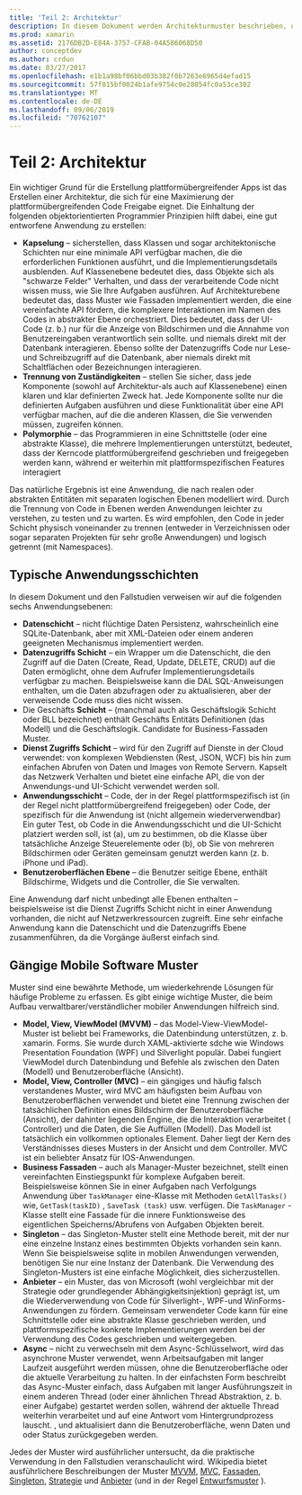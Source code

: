 ```yaml
---
title: 'Teil 2: Architektur'
description: In diesem Dokument werden Architekturmuster beschrieben, die zum entwickeln plattformübergreifender Anwendungen hilfreich sind. Es werden typische Anwendungsebenen (Datenschicht, Datenzugriffs Schicht usw.) und gängige Mobile Software Muster (MVVM, MVC usw.) erläutert.
ms.prod: xamarin
ms.assetid: 2176DB2D-E84A-3757-CFAB-04A586068D50
author: conceptdev
ms.author: crdun
ms.date: 03/27/2017
ms.openlocfilehash: e1b1a98bf06bbd03b382f0b7263e6965d4efad15
ms.sourcegitcommit: 57f815bf0024b1afe9754c0e28054fc0a53ce302
ms.translationtype: MT
ms.contentlocale: de-DE
ms.lasthandoff: 09/06/2019
ms.locfileid: "70762107"
---
```

# <a name="part-2---architecture"></a>Teil 2: Architektur

Ein wichtiger Grund für die Erstellung plattformübergreifender Apps ist das Erstellen einer Architektur, die sich für eine Maximierung der plattformübergreifenden Code Freigabe eignet. Die Einhaltung der folgenden objektorientierten Programmier Prinzipien hilft dabei, eine gut entworfene Anwendung zu erstellen:

- **Kapselung** – sicherstellen, dass Klassen und sogar architektonische Schichten nur eine minimale API verfügbar machen, die die erforderlichen Funktionen ausführt, und die Implementierungsdetails ausblenden. Auf Klassenebene bedeutet dies, dass Objekte sich als "schwarze Felder" Verhalten, und dass der verarbeitende Code nicht wissen muss, wie Sie Ihre Aufgaben ausführen. Auf Architekturebene bedeutet das, dass Muster wie Fassaden implementiert werden, die eine vereinfachte API fördern, die komplexere Interaktionen im Namen des Codes in abstrakter Ebene orchestriert. Dies bedeutet, dass der UI-Code (z. b.) nur für die Anzeige von Bildschirmen und die Annahme von Benutzereingaben verantwortlich sein sollte. und niemals direkt mit der Datenbank interagieren. Ebenso sollte der Datenzugriffs Code nur Lese-und Schreibzugriff auf die Datenbank, aber niemals direkt mit Schaltflächen oder Bezeichnungen interagieren.
- **Trennung von Zuständigkeiten** – stellen Sie sicher, dass jede Komponente (sowohl auf Architektur-als auch auf Klassenebene) einen klaren und klar definierten Zweck hat. Jede Komponente sollte nur die definierten Aufgaben ausführen und diese Funktionalität über eine API verfügbar machen, auf die die anderen Klassen, die Sie verwenden müssen, zugreifen können.
- **Polymorphie** – das Programmieren in eine Schnittstelle (oder eine abstrakte Klasse), die mehrere Implementierungen unterstützt, bedeutet, dass der Kerncode plattformübergreifend geschrieben und freigegeben werden kann, während er weiterhin mit plattformspezifischen Features interagiert

Das natürliche Ergebnis ist eine Anwendung, die nach realen oder abstrakten Entitäten mit separaten logischen Ebenen modelliert wird. Durch die Trennung von Code in Ebenen werden Anwendungen leichter zu verstehen, zu testen und zu warten. Es wird empfohlen, den Code in jeder Schicht physisch voneinander zu trennen (entweder in Verzeichnissen oder sogar separaten Projekten für sehr große Anwendungen) und logisch getrennt (mit Namespaces).

 <a name="Typical_Application_Layers" />

## <a name="typical-application-layers"></a>Typische Anwendungsschichten

In diesem Dokument und den Fallstudien verweisen wir auf die folgenden sechs Anwendungsebenen:

- **Datenschicht** – nicht flüchtige Daten Persistenz, wahrscheinlich eine SQLite-Datenbank, aber mit XML-Dateien oder einem anderen geeigneten Mechanismus implementiert werden.
- **Datenzugriffs Schicht** – ein Wrapper um die Datenschicht, die den Zugriff auf die Daten (Create, Read, Update, DELETE, CRUD) auf die Daten ermöglicht, ohne dem Aufrufer Implementierungsdetails verfügbar zu machen. Beispielsweise kann die DAL SQL-Anweisungen enthalten, um die Daten abzufragen oder zu aktualisieren, aber der verweisende Code muss dies nicht wissen.
- Die Geschäfts **Schicht** – (manchmal auch als Geschäftslogik Schicht oder BLL bezeichnet) enthält Geschäfts Entitäts Definitionen (das Modell) und die Geschäftslogik. Candidate for Business-Fassaden Muster.
- **Dienst Zugriffs Schicht** – wird für den Zugriff auf Dienste in der Cloud verwendet: von komplexen Webdiensten (Rest, JSON, WCF) bis hin zum einfachen Abrufen von Daten und Images von Remote Servern. Kapselt das Netzwerk Verhalten und bietet eine einfache API, die von der Anwendungs-und UI-Schicht verwendet werden soll.
- **Anwendungsschicht** – Code, der in der Regel plattformspezifisch ist (in der Regel nicht plattformübergreifend freigegeben) oder Code, der spezifisch für die Anwendung ist (nicht allgemein wiederverwendbar) Ein guter Test, ob Code in die Anwendungsschicht und die UI-Schicht platziert werden soll, ist (a), um zu bestimmen, ob die Klasse über tatsächliche Anzeige Steuerelemente oder (b), ob Sie von mehreren Bildschirmen oder Geräten gemeinsam genutzt werden kann (z. b. iPhone und iPad).
- **Benutzeroberflächen Ebene** – die Benutzer seitige Ebene, enthält Bildschirme, Widgets und die Controller, die Sie verwalten.

Eine Anwendung darf nicht unbedingt alle Ebenen enthalten – beispielsweise ist die Dienst Zugriffs Schicht nicht in einer Anwendung vorhanden, die nicht auf Netzwerkressourcen zugreift. Eine sehr einfache Anwendung kann die Datenschicht und die Datenzugriffs Ebene zusammenführen, da die Vorgänge äußerst einfach sind.

 <a name="Common_Mobile_Software_Patterns" />

## <a name="common-mobile-software-patterns"></a>Gängige Mobile Software Muster

Muster sind eine bewährte Methode, um wiederkehrende Lösungen für häufige Probleme zu erfassen. Es gibt einige wichtige Muster, die beim Aufbau verwaltbarer/verständlicher mobiler Anwendungen hilfreich sind.

- **Model, View, ViewModel (MVVM)** – das Model-View-ViewModel-Muster ist beliebt bei Frameworks, die Datenbindung unterstützen, z. b. xamarin. Forms. Sie wurde durch XAML-aktivierte sdche wie Windows Presentation Foundation (WPF) und Silverlight populär. Dabei fungiert ViewModel durch Datenbindung und Befehle als zwischen den Daten (Modell) und Benutzeroberfläche (Ansicht).
- **Model, View, Controller (MVC)** – ein gängiges und häufig falsch verstandenes Muster, wird MVC am häufigsten beim Aufbau von Benutzeroberflächen verwendet und bietet eine Trennung zwischen der tatsächlichen Definition eines Bildschirm der Benutzeroberfläche (Ansicht), der dahinter liegenden Engine, die die Interaktion verarbeitet ( Controller) und die Daten, die Sie Auffüllen (Modell). Das Modell ist tatsächlich ein vollkommen optionales Element. Daher liegt der Kern des Verständnisses dieses Musters in der Ansicht und dem Controller. MVC ist ein beliebter Ansatz für IOS-Anwendungen.
- **Business Fassaden** – auch als Manager-Muster bezeichnet, stellt einen vereinfachten Einstiegspunkt für komplexe Aufgaben bereit. Beispielsweise können Sie in einer Aufgaben nach Verfolgungs Anwendung über `TaskManager` eine-Klasse mit Methoden `GetAllTasks()` wie, `GetTask(taskID)` , `SaveTask (task)` usw. verfügen. Die `TaskManager` -Klasse stellt eine Fassade für die innere Funktionsweise des eigentlichen Speicherns/Abrufens von Aufgaben Objekten bereit.
- **Singleton** – das Singleton-Muster stellt eine Methode bereit, mit der nur eine einzelne Instanz eines bestimmten Objekts vorhanden sein kann. Wenn Sie beispielsweise sqlite in mobilen Anwendungen verwenden, benötigen Sie nur eine Instanz der Datenbank. Die Verwendung des Singleton-Musters ist eine einfache Möglichkeit, dies sicherzustellen.
- **Anbieter** – ein Muster, das von Microsoft (wohl vergleichbar mit der Strategie oder grundlegender Abhängigkeitsinjektion) geprägt ist, um die Wiederverwendung von Code für Silverlight-, WPF-und WinForms-Anwendungen zu fördern. Gemeinsam verwendeter Code kann für eine Schnittstelle oder eine abstrakte Klasse geschrieben werden, und plattformspezifische konkrete Implementierungen werden bei der Verwendung des Codes geschrieben und weitergegeben.
- **Async** – nicht zu verwechseln mit dem Async-Schlüsselwort, wird das asynchrone Muster verwendet, wenn Arbeitsaufgaben mit langer Laufzeit ausgeführt werden müssen, ohne die Benutzeroberfläche oder die aktuelle Verarbeitung zu halten. In der einfachsten Form beschreibt das Async-Muster einfach, dass Aufgaben mit langer Ausführungszeit in einem anderen Thread (oder einer ähnlichen Thread Abstraktion, z. b. einer Aufgabe) gestartet werden sollen, während der aktuelle Thread weiterhin verarbeitet und auf eine Antwort vom Hintergrundprozess lauscht. , und aktualisiert dann die Benutzeroberfläche, wenn Daten und oder Status zurückgegeben werden.

Jedes der Muster wird ausführlicher untersucht, da die praktische Verwendung in den Fallstudien veranschaulicht wird. Wikipedia bietet ausführlichere Beschreibungen der Muster [MVVM](https://en.wikipedia.org/wiki/Model–view–viewmodel), [MVC](https://en.wikipedia.org/wiki/Model–view–controller), [Fassaden](https://en.wikipedia.org/wiki/Facade_pattern), [Singleton](https://en.wikipedia.org/wiki/Singleton_pattern), [Strategie](https://en.wikipedia.org/wiki/Strategy_pattern) und [Anbieter](https://en.wikipedia.org/wiki/Provider_model) (und in der Regel [Entwurfsmuster](https://en.wikipedia.org/wiki/Design_Patterns) ).
